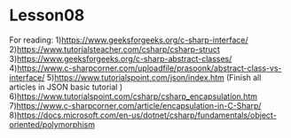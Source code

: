 # Lesson08

For reading:
1)https://www.geeksforgeeks.org/c-sharp-interface/
2)https://www.tutorialsteacher.com/csharp/csharp-struct
3)https://www.geeksforgeeks.org/c-sharp-abstract-classes/
4)https://www.c-sharpcorner.com/uploadfile/prasoonk/abstract-class-vs-interface/
5)https://www.tutorialspoint.com/json/index.htm (Finish all articles in JSON basic tutorial )
6)https://www.tutorialspoint.com/csharp/csharp_encapsulation.htm
7)https://www.c-sharpcorner.com/article/encapsulation-in-C-Sharp/
8)https://docs.microsoft.com/en-us/dotnet/csharp/fundamentals/object-oriented/polymorphism
